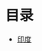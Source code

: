 # 目录

[//]: # (- [巴西]&#40;brazil.md&#41;)

[//]: # (- [中国]&#40;china.md&#41;)
- [印度](india.md)

[//]: # (- [印度尼西亚]&#40;indonesia.md&#41;)

[//]: # (- [墨西哥]&#40;mexico.md&#41;)

[//]: # (- [尼日利亚]&#40;nigeria.md&#41;)

[//]: # (- [菲律宾]&#40;philippines.md&#41;)

[//]: # (- [南非]&#40;south-africa.md&#41;)

[//]: # (- [泰国]&#40;thailand.md&#41;)

[//]: # (- [乌克兰]&#40;ukraine.md&#41;)

[//]: # (- [越南]&#40;vietnam.md&#41;)
